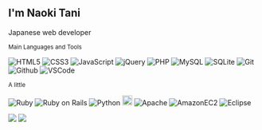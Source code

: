 ## I'm Naoki Tani
Japanese web developer

<small>Main Languages and Tools</small>

![HTML5](https://img.shields.io/badge/-HTML5-black?logo=html5&style=flat-square)
![CSS3](https://img.shields.io/badge/-CSS3-black?logo=css3&logoColor=1572B6&style=flat-square)
![JavaScript](https://img.shields.io/badge/-JavaScript-black?logo=javascript&style=flat-square)
![jQuery](https://img.shields.io/badge/-jQuery-black?logo=jquery&logoColor=0769AD&style=flat-square)
![PHP](https://img.shields.io/badge/-PHP-black?logo=php&style=flat-square)
![MySQL](https://img.shields.io/badge/-MySQL-black?logo=mysql&style=flat-square)
![SQLite](https://img.shields.io/badge/-SQLite-black?logo=sqlite&logoColor=003B57&style=flat-square)
![Git](https://img.shields.io/badge/-Git-black?logo=git&style=flat-square)
![Github](https://img.shields.io/badge/-Github-black?logo=github&style=flat-square)
![VSCode](https://img.shields.io/badge/-VSCode-black?logo=visual-studio-code&logoColor=007ACC&style=flat-square)

<small>A little</small>

![Ruby](https://img.shields.io/badge/-Ruby-black?logo=ruby&logoColor=CC342D&style=flat-square)
![Ruby on Rails](https://img.shields.io/badge/-Ruby_on_Rails-black?logo=rubyonrails&logoColor=CC0000&style=flat-square)
![Python](https://img.shields.io/badge/-Python-black?logo=python&logoColor=3776AB&style=flat-square) <img src="https://user-images.githubusercontent.com/67360139/188669030-970af40f-e96f-4c1c-a9eb-868e2e28254c.png" height="20">
![Apache](https://img.shields.io/badge/-Apache-black?logo=apache&logoColor=D22128&style=flat-square)
![AmazonEC2](https://img.shields.io/badge/-AmazonEC2-black?logo=amazonec2&style=flat-square)
![Eclipse](https://img.shields.io/badge/-Eclipse-black?logo=eclipse&logoColor=2C2255&style=flat-square)


![](https://github-profile-summary-cards.vercel.app/api/cards/profile-details?username=noktnai&theme=nord_dark)
![](https://github-profile-trophy.vercel.app/?username=noktnai&theme=nord&margin-w=8&margin-h=8)